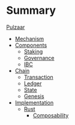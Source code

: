 # Summary

[Pulzaar](./pulzaar.md)

- [Mechanism](./mechanism.md)
- [Components]()
  - [Staking]()
  - [Governance]()
  - [IBC]()
- [Chain]()
  - [Transaction](./chain/transaction.md)
  - [Ledger]()
  - [State]()
  - [Genesis]()
- [Implementation]()
  - [Rust]()
    - [Composability](./implementation/rust/composability.md)
